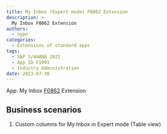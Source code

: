 ```yaml
---
title: My Inbox (Expert mode) F0862 Extension
description: >
  My Inbox F0862 Extension
authors:
  - nype
categories:
  - Extensions of standard apps
tags:
  - SAP S/4HANA 2021
  - App ID F1991
  - Industry Administration
date: 2023-07-30
---
```


<!-- more -->

App: My Inbox [F0862]( https://fioriappslibrary.hana.ondemand.com/sap/fix/externalViewer/#/detail/Apps(%27F0862%27)/S23OP ) Extension

## Business scenarios

1. Custom columns for My Inbox in Expert mode (Table view)







